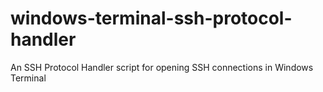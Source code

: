 # windows-terminal-ssh-protocol-handler
An SSH Protocol Handler script for opening SSH connections in Windows Terminal
